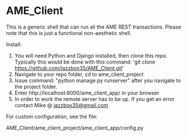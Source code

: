 # AME_Client
This is a generic shell that can run all the AME REST transactions.
Please note that this is just a functional non-aesthetic shell.

Install:

1) You will need Python and Django installed, then clone this repo. 
   Typically this would be done with this command: 'git clone https://github.com/jazzbox35/AME_Client.git'
2) Navigate to your repo folder, cd to ame_client_project
3) Issue command: "python manage.py runserver" after you navigate to the project folder.
4) Enter http://localhost:8000/ame_client_app/ in your browser
5) In order to work the remote server has to be up. If you get an error contact Mike @ jazzbox35@gmail.com

For custom configuration, see the file: 

AME_Client/ame_client_project/ame_client_app/config.py
